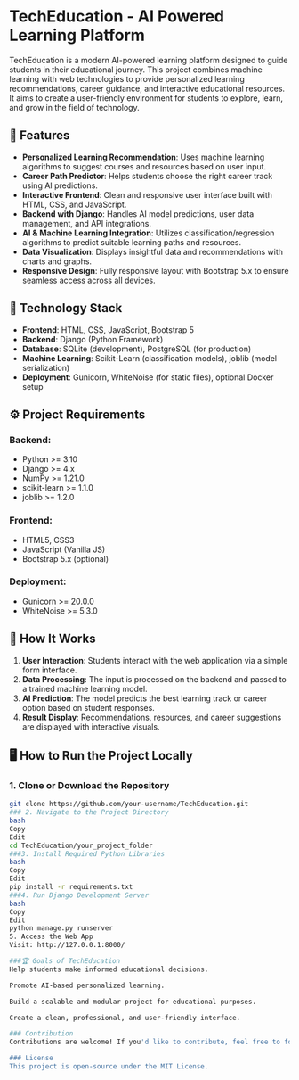 # TechEducation - AI Powered Learning Platform

TechEducation is a modern AI-powered learning platform designed to guide students in their educational journey. This project combines machine learning with web technologies to provide personalized learning recommendations, career guidance, and interactive educational resources. It aims to create a user-friendly environment for students to explore, learn, and grow in the field of technology.

## 🚀 Features
- **Personalized Learning Recommendation**: Uses machine learning algorithms to suggest courses and resources based on user input.
- **Career Path Predictor**: Helps students choose the right career track using AI predictions.
- **Interactive Frontend**: Clean and responsive user interface built with HTML, CSS, and JavaScript.
- **Backend with Django**: Handles AI model predictions, user data management, and API integrations.
- **AI & Machine Learning Integration**: Utilizes classification/regression algorithms to predict suitable learning paths and resources.
- **Data Visualization**: Displays insightful data and recommendations with charts and graphs.
- **Responsive Design**: Fully responsive layout with Bootstrap 5.x to ensure seamless access across all devices.

## 🧰 Technology Stack
- **Frontend**: HTML, CSS, JavaScript, Bootstrap 5
- **Backend**: Django (Python Framework)
- **Database**: SQLite (development), PostgreSQL (for production)
- **Machine Learning**: Scikit-Learn (classification models), joblib (model serialization)
- **Deployment**: Gunicorn, WhiteNoise (for static files), optional Docker setup

## ⚙️ Project Requirements

### Backend:
- Python >= 3.10
- Django >= 4.x
- NumPy >= 1.21.0
- scikit-learn >= 1.1.0
- joblib >= 1.2.0

### Frontend:
- HTML5, CSS3
- JavaScript (Vanilla JS)
- Bootstrap 5.x (optional)

### Deployment:
- Gunicorn >= 20.0.0
- WhiteNoise >= 5.3.0

## 📌 How It Works
1. **User Interaction**: Students interact with the web application via a simple form interface.
2. **Data Processing**: The input is processed on the backend and passed to a trained machine learning model.
3. **AI Prediction**: The model predicts the best learning track or career option based on student responses.
4. **Result Display**: Recommendations, resources, and career suggestions are displayed with interactive visuals.

## 🖥️ How to Run the Project Locally

### 1. Clone or Download the Repository
```bash
git clone https://github.com/your-username/TechEducation.git
### 2. Navigate to the Project Directory
bash
Copy
Edit
cd TechEducation/your_project_folder
###3. Install Required Python Libraries
bash
Copy
Edit
pip install -r requirements.txt
###4. Run Django Development Server
bash
Copy
Edit
python manage.py runserver
5. Access the Web App
Visit: http://127.0.0.1:8000/

###🏆 Goals of TechEducation
Help students make informed educational decisions.

Promote AI-based personalized learning.

Build a scalable and modular project for educational purposes.

Create a clean, professional, and user-friendly interface.

### Contribution
Contributions are welcome! If you'd like to contribute, feel free to fork the repository, make your changes, and submit a pull request.

### License
This project is open-source under the MIT License.

